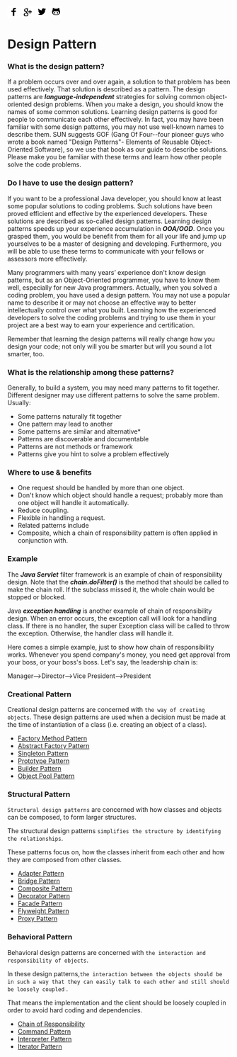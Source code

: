 [![facebook](https://github.com/nagendramca2011/Scala/blob/master/social/facebook.png)](https://www.facebook.com/nagendramca4u)
[![google-plus](https://github.com/nagendramca2011/Scala/blob/master/social/google-plus.png)](https://plus.google.com/u/0/107349924696808464956)
[![twitter](https://github.com/nagendramca2011/Scala/blob/master/social/twitter.png)](https://twitter.com/nagendramca2011)
[![github](https://github.com/nagendramca2011/Scala/blob/master/social/github.png)](https://github.com/nagendramca2011)

Design Pattern
==============

### What is the design pattern?

If a problem occurs over and over again, a solution to that problem has been used effectively. That solution is described as a pattern. The design patterns are ***language-independent*** strategies for solving common object-oriented design problems. When you make a design, you should know the names of some common solutions. Learning design patterns is good for people to communicate each other effectively. In fact, you may have been familiar with some design patterns, you may not use well-known names to describe them. SUN suggests GOF (Gang Of Four--four pioneer guys who wrote a book named "Design Patterns"- Elements of Reusable Object-Oriented Software), so we use that book as our guide to describe solutions. Please make you be familiar with these terms and learn how other people solve the code problems.

### Do I have to use the design pattern?

If you want to be a professional Java developer, you should know at least some popular solutions to coding problems. Such solutions have been proved efficient and effective by the experienced developers. These solutions are described as so-called design patterns. Learning design patterns speeds up your experience accumulation in ***OOA/OOD***. Once you grasped them, you would be benefit from them for all your life and jump up yourselves to be a master of designing and developing. Furthermore, you will be able to use these terms to communicate with your fellows or assessors more effectively.

Many programmers with many years’ experience don't know design patterns, but as an Object-Oriented programmer, you have to know them well, especially for new Java programmers. Actually, when you solved a coding problem, you have used a design pattern. You may not use a popular name to describe it or may not choose an effective way to better intellectually control over what you built. Learning how the experienced developers to solve the coding problems and trying to use them in your project are a best way to earn your experience and certification.

Remember that learning the design patterns will really change how you design your code; not only will you be smarter but will you sound a lot smarter, too.

### What is the relationship among these patterns?

Generally, to build a system, you may need many patterns to fit together. Different designer may use different patterns to solve the same problem. Usually:

-   Some patterns naturally fit together
-   One pattern may lead to another
-   Some patterns are similar and alternative\*
-   Patterns are discoverable and documentable
-   Patterns are not methods or framework
-   Patterns give you hint to solve a problem effectively

### Where to use & benefits

-   One request should be handled by more than one object.
-   Don't know which object should handle a request; probably more than one object will handle it automatically.
-   Reduce coupling.
-   Flexible in handling a request.
-   Related patterns include
-   Composite, which a chain of responsibility pattern is often applied in conjunction with.

### Example

The ***Java Servlet*** filter framework is an example of chain of responsibility design. Note that the ***chain.doFilter()*** is the method that should be called to make the chain roll. If the subclass missed it, the whole chain would be stopped or blocked.

Java ***exception handling*** is another example of chain of responsibility design. When an error occurs, the exception call will look for a handling class. If there is no handler, the super Exception class will be called to throw the exception. Otherwise, the handler class will handle it.

Here comes a simple example, just to show how chain of responsibility works. Whenever you spend company's money, you need get approval from your boss, or your boss's boss. Let's say, the leadership chain is:

Manager--&gt;Director--&gt;Vice President--&gt;President

### Creational Pattern

Creational design patterns are concerned with `the way of creating objects`. These design patterns are used when a decision must be made at the time of instantiation of a class (i.e. creating an object of a class).

-   [Factory Method Pattern](https://github.com/nagendramca2011/DesignPatterns/blob/master/creational/Factory%20Method.md)
-   [Abstract Factory Pattern](https://github.com/nagendramca2011/DesignPatterns/blob/master/creational/Abstract%20Factory.md)
-   [Singleton Pattern](https://github.com/nagendramca2011/DesignPatterns/blob/master/creational/Singleton.md)
-   [Prototype Pattern](https://github.com/nagendramca2011/DesignPatterns/blob/master/creational/Prototype.md)
-   [Builder Pattern](https://github.com/nagendramca2011/DesignPatterns/blob/master/creational/Builder.md)
-   [Object Pool Pattern](https://github.com/nagendramca2011/DesignPatterns/blob/master/creational/Object%20Pool.md)

### Structural Pattern

`Structural design patterns` are concerned with how classes and objects can be composed, to form larger structures.

The structural design patterns `simplifies the structure by identifying the relationships`.

These patterns focus on, how the classes inherit from each other and how they are composed from other classes.

-   [Adapter Pattern](https://github.com/nagendramca2011/DesignPatterns/blob/master/structural/Adapter.md)
-   [Bridge Pattern](https://github.com/nagendramca2011/DesignPatterns/blob/master/structural/Bridge.md)
-   [Composite Pattern](https://github.com/nagendramca2011/DesignPatterns/blob/master/structural/Composite.md)
-   [Decorator Pattern](https://github.com/nagendramca2011/DesignPatterns/blob/master/structural/Decorator.md)
-   [Facade Pattern](https://github.com/nagendramca2011/DesignPatterns/blob/master/structural/Facade.md)
-   [Flyweight Pattern](https://github.com/nagendramca2011/DesignPatterns/blob/master/structural/Flyweight.md)
-   [Proxy Pattern](https://github.com/nagendramca2011/DesignPatterns/blob/master/structural/Proxy.md)

### Behavioral Pattern

Behavioral design patterns are concerned with `the interaction and responsibility of objects`.

In these design patterns,`the interaction between the objects should be in such a way that they can easily talk to each other and still should be loosely coupled`
.

That means the implementation and the client should be loosely coupled in order to avoid hard coding and dependencies.

-   [Chain of Responsibility](https://github.com/nagendramca2011/DesignPatterns/blob/master/behavioral/Chain%20of%20Responsibility.md)
-   [Command Pattern](https://github.com/nagendramca2011/DesignPatterns/blob/master/behavioral/Command%20Pattern.md)
-   [Interpreter Pattern](https://github.com/nagendramca2011/DesignPatterns/blob/master/behavioral/Interpreter%20Pattern.md)
-   [Iterator Pattern](https://github.com/nagendramca2011/DesignPatterns/blob/master/behavioral/Iterator%20Pattern.md)

